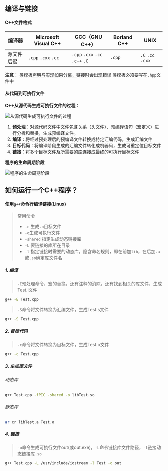 ## 编译与链接

#### C++文件格式


| 编译器 | Microsoft Visual C++ | GCC（GNU C++） | Borland C++ | UNIX |
| - | - | - | - | - |
| 源文件后缀 | `.cpp` `.cxx` `.cc` | `.cpp` `.cxx` `.cc` `.c++` `.C` | `.cpp` | `.C` `.cc` `.cxx` |

**注意**：
[类模板声明与实现如果分离，链接时会出现错误](../5.泛型/1.模板.md)
类模板必须要写在`.hpp`文件中
#### 从代码到可执行文件

**C++从源代码生成可执行文件的过程：**

![从源代码生成可执行文件的过程](https://i.loli.net/2020/04/07/rQM7z2lH8OhTunt.png)

1. **预处理**：对源代码文件中文件包含关系（头文件）、预编译语句（宏定义）进行分析和替换，生成预编译文件。
2. **编译**：将经过预处理后的预编译文件转换成特定汇编代码，生成汇编文件
3. **目标代码**：将编译阶段生成的汇编文件转化成机器码，生成可重定位目标文件
4. **链接**：将多个目标文件及所需要的库连接成最终的可执行目标文件

**程序的生命周期阶段**

![程序的生命周期阶段](https://i.loli.net/2020/04/07/jL94OxmlDbGuY7P.png)

## 如何运行一个C++程序？

#### 使用`g++`命令行编译链接(Linux)

> 常用命令
>
> - `-c` 生成`.o`目标文件
> - `-o`生成可执行文件
> - `-shared` 指定生成动态链接库
> - `-L` 要链接的库所在目录
> - `-l` 指定链接时需要的动态库，隐含命名规则，即在前加`lib`，在后加`.a`或`.so`确定库文件名

##### 1. 编译

> `-E`预处理命令，宏的替换，还有注释的消除，还有找到相关的库文件，生成Test.i文件

```sh
g++ -E Test.cpp
```

> `-S`命令将文件转换为汇编文件，生成Test.s文件

```sh
g++ -S Test.cpp
```

##### 2. 目标代码

> `-c`命令将文件转换为目标文件，生成Test.o文件

```sh
g++ -c Test.cpp
```

##### 3. 生成库文件

###### 动态库

```sh
g++ Test.cpp -fPIC -shared -o libTest.so
```

###### 静态库

```sh
ar cr libTest.a Test.o
```

##### 4. 链接

> `-o`命令生成可执行文件out(或out.exe)，`-L`命令链接库文件路径，`-l`链接动态链接库`.so`

```sh
g++ Test.cpp -L /usr/include/iostream -l Test -o out
```
